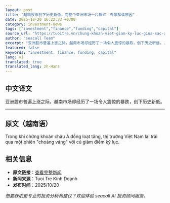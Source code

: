 ```yaml
---
layout: post
title: "越南股市创下历史新低，而整个亚洲市场一片飘红：专家解读原因"
date: 2025-10-20 16:22:33 +0700
category: investment-news
tags: ["investment","finance","funding","capital"]
source_url: "https://tuoitre.vn/chung-khoan-viet-giam-ky-luc-giua-sac-xanh-toan-chau-a-chuyen-gia-giai-ma-20251020171456195.htm"
author: "seacall Team"
excerpt: "亚洲股市普遍上涨之际，越南市场却经历了一场令人震惊的暴跌，创下历史新低。..."
featured: false
keywords: "investment, finance, funding, capital"
lang: vi
translated: true
translated_lang: zh-Hans
---
```


## 中文译文

亚洲股市普遍上涨之际，越南市场却经历了一场令人震惊的暴跌，创下历史新低。

---

## 原文（越南语）

Trong khi chứng khoán châu Á đồng loạt tăng, thị trường Việt Nam lại trải qua một phiên "choáng váng" với cú giảm điểm kỷ lục.

## 相关信息

- **原文链接**：[查看完整新闻](https://tuoitre.vn/chung-khoan-viet-giam-ky-luc-giua-sac-xanh-toan-chau-a-chuyen-gia-giai-ma-20251020171456195.htm)
- **新闻来源**：Tuoi Tre Kinh Doanh
- **发布时间**：2025/10/20

*想要获取更专业的投资分析和建议？欢迎体验 seacall AI 投资顾问服务。*